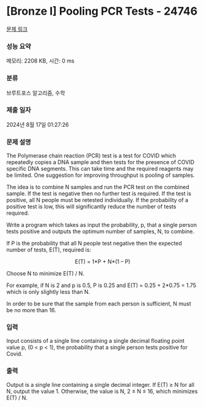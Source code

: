 # [Bronze I] Pooling PCR Tests - 24746 

[문제 링크](https://www.acmicpc.net/problem/24746) 

### 성능 요약

메모리: 2208 KB, 시간: 0 ms

### 분류

브루트포스 알고리즘, 수학

### 제출 일자

2024년 8월 17일 01:27:26

### 문제 설명

<p>The Polymerase chain reaction (PCR) test is a test for COVID which repeatedly copies a DNA sample and then tests for the presence of COVID specific DNA segments. This can take time and the required reagents may be limited. One suggestion for improving throughput is pooling of samples.</p>

<p>The idea is to combine N samples and run the PCR test on the combined sample. If the test is negative then no further test is required. If the test is positive, all N people must be retested individually. If the probability of a positive test is low, this will significantly reduce the number of tests required.</p>

<p>Write a program which takes as input the probability, p, that a single person tests positive and outputs the optimum number of samples, N, to combine.</p>

<p>If P is the probability that all N people test negative then the expected number of tests, E(T), required is:</p>

<p style="text-align: center;">E(T) = 1*P + N*(1 – P)</p>

<p>Choose N to minimize E(T) / N.</p>

<p>For example, if N is 2 and p is 0.5, P is 0.25 and E(T) = 0.25 + 2*0.75 = 1.75 which is only slightly less than N.</p>

<p>In order to be sure that the sample from each person is sufficient, N must be no more than 16.</p>

### 입력 

 <p>Input consists of a single line containing a single decimal floating point value p, (0 < p < 1), the probability that a single person tests positive for Covid.</p>

### 출력 

 <p>Output is a single line containing a single decimal integer. If E(T) ≥ N for all N, output the value 1. Otherwise, the value is N, 2 ≤ N ≤ 16, which minimizes E(T) / N.</p>

